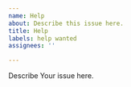 ```yaml
---
name: Help
about: Describe this issue here.
title: Help
labels: help wanted
assignees: ''

---
```


Describe Your issue here.
